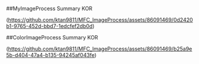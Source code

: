 ##MyImageProcess Summary KOR

(https://github.com/ktan9811/MFC_ImageProcess/assets/86091469/0d2420b1-9765-452d-bbd7-1edcfef2db0d)


##ColorImageProcess Summary KOR

(https://github.com/ktan9811/MFC_ImageProcess/assets/86091469/b25a9e5b-d404-47a4-b135-94245af043fe)
